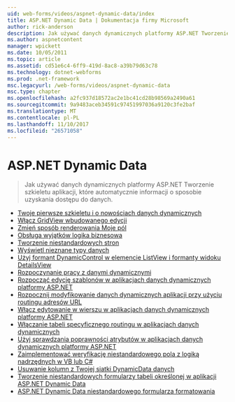 ```yaml
---
uid: web-forms/videos/aspnet-dynamic-data/index
title: ASP.NET Dynamic Data | Dokumentacja firmy Microsoft
author: rick-anderson
description: Jak używać danych dynamicznych platformy ASP.NET Tworzenie szkieletu aplikacji, które automatycznie informacji o sposobie uzyskania dostępu do danych.
ms.author: aspnetcontent
manager: wpickett
ms.date: 10/05/2011
ms.topic: article
ms.assetid: cd51e6c4-6ff9-419d-8ac8-a39b79d63c78
ms.technology: dotnet-webforms
ms.prod: .net-framework
msc.legacyurl: /web-forms/videos/aspnet-dynamic-data
msc.type: chapter
ms.openlocfilehash: a2fc937d18572ac2e1bc41cd28b98569a2490a61
ms.sourcegitcommit: 9a9483aceb34591c97451997036a9120c3fe2baf
ms.translationtype: MT
ms.contentlocale: pl-PL
ms.lasthandoff: 11/10/2017
ms.locfileid: "26571058"
---
```

<a name="aspnet-dynamic-data"></a>ASP.NET Dynamic Data
====================
> Jak używać danych dynamicznych platformy ASP.NET Tworzenie szkieletu aplikacji, które automatycznie informacji o sposobie uzyskania dostępu do danych.


- [Twoje pierwsze szkieletu i o nowościach danych dynamicznych](your-first-scaffold-and-what-is-dynamic-data.md)
- [Włącz GridView wbudowanego edycji](how-do-i-enable-inline-gridview-editing.md)
- [Zmień sposób renderowania Moje pól](how-do-i-change-how-my-fields-render.md)
- [Obsługa wyjątków logika biznesowa](how-do-i-handle-business-logic-exceptions.md)
- [Tworzenie niestandardowych stron](how-do-i-make-custom-pages.md)
- [Wyświetl nieznane typy danych](how-do-i-display-unknown-datatypes.md)
- [Użyj formant DynamicControl w elemencie ListView i formanty widoku DetailsView](how-do-i-use-a-dynamiccontrol-in-listview-and-detailsview-controls.md)
- [Rozpoczynanie pracy z danymi dynamicznymi](getting-started-with-dynamic-data.md)
- [Rozpocząć edycję szablonów w aplikacjach danych dynamicznych platformy ASP.NET](begin-editing-the-templates-in-aspnet-dynamic-data-applications.md)
- [Rozpocznij modyfikowanie danych dynamicznych aplikacji przy użyciu routingu adresów URL](begin-modifying-dynamic-data-applications-with-url-routing.md)
- [Włącz edytowanie w wierszu w aplikacjach danych dynamicznych platformy ASP.NET](enable-in-line-editing-in-aspnet-dynamic-data-applications.md)
- [Włączanie tabeli specyficznego routingu w aplikacjach danych dynamicznych](how-to-enable-table-specific-routing-in-dynamic-data-applications.md)
- [Użyj sprawdzania poprawności atrybutów w aplikacjach danych dynamicznych platformy ASP.NET](how-to-use-attribute-validation-in-aspnet-dynamic-data-applications.md)
- [Zaimplementować weryfikację niestandardowego pola z logiką nadrzędnych w VB lub C#](how-to-implement-custom-field-validation-with-imperative-logic-in-vb-or-c.md)
- [Usuwanie kolumn z Twojej siatki DynamicData danych](how-to-remove-columns-from-your-dynamicdata-data-grids.md)
- [Tworzenie niestandardowych formularzy tabeli określonej w aplikacji ASP.NET Dynamic Data](how-to-create-table-specific-custom-forms-in-an-aspnet-dynamic-data-application.md)
- [ASP.NET Dynamic Data niestandardowego formularza formatowania](aspnet-dynamic-data-custom-form-formatting.md)
